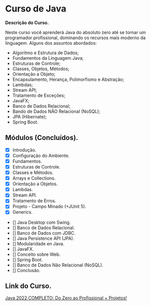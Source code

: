 # Curso de Java

**Descrição do Curso.**

Neste curso você aprenderá Java do absoluto zero até se tornar um programador profissional, dominando os recursos mais moderno da linguagem. Alguns dos assuntos abordados:

* Algoritmo e Estrutura de Dados;
* Fundamentos da Linguagem Java;
* Estruturas de Controle;
* Classes, Objetos, Métodos;
* Orientação a Objeto;
* Encapsulamento, Herança, Polimorfismo e Abstração;
* Lambdas;
* Stream API;
* Tratamento de Exceções;
* JavaFX;
* Banco de Dados Relacional;
* Bando de Dados NÃO Relacional (NoSQL);
* JPA (Hibernate);
* Spring Boot.

## Módulos (Concluídos).
- [x] Introdução.
- [x] Configuração do Ambiente.
- [x] Fundamentos.
- [x] Estruturas de Controle.
- [x] Classes e Métodos.
- [x] Arrays e Collections.
- [x] Orientação a Objetos.
- [x] Lambdas.
- [x] Stream API.
- [x] Tratamento de Erros.
- [x] Projeto - Campo Minado (+JUnit 5).
- [x] Generics.
- [] Java Desktop com Swing.
- [] Banco de Dados Relacional.
- [] Banco de Dados com JDBC.
- [] Java Persistence API (JPA).
- [] Modularidade en Java.
- [] JavaFX.
- [] Conceito sobre Web.
- [] Spring Boot.
- [] Banco de Dados Não Relacional (NoSQL).
- [] Conclusão.

## Link do Curso.
[Java 2022 COMPLETO: Do Zero ao Profissional + Projetos!](https://www.udemy.com/course/fundamentos-de-programacao-com-java/)
